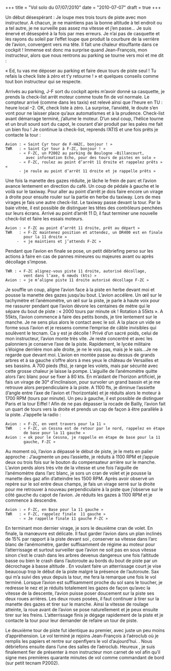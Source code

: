 +++
title = "Vol solo du 07/07/2010"
date = "2010-07-07"
draft = true
+++

Un début désespérant : Je loupe mes trois tours de piste avec mon
instructeur. A chacun, je ne maintiens pas la bonne altitude à tel
endroit ou a tel autre, je ne surveille pas assez ma vitesse et j’en
passe… Je suis énervé et désespéré à la fois par mes erreurs. Je n’ai
pas de casquette et les rayons du soleil par l’effet loupe que produit
la courbure de la verrière de l’avion, convergent vers ma tête. Il fait
une chaleur étouffante dans ce cockpit ! Immense est donc ma surprise
quand Jean-François, mon instructeur, alors que nous rentrons au parking
se tourne vers moi et me dit :

« Ed, tu vas me déposer au parking et faire deux tours de piste seul !
Tu refais la check liste à zéro et t’y retourne ! » et quelques conseils
comme tout bon instructeur qui se respecte.

Arrivés au parking, J-F sort du cockpit après m’avoir donné sa
casquette, je prends la check-list arrêt moteur comme toute fin de vol
normale. Le compteur arrivé (comme dans les taxis) est relevé ainsi
que l’heure en TU : heure local –2.  OK, check liste à zéro. La
surprise, l’anxiété, le doute s’en vont pour ne laisser place qu’aux
automatismes et à la prudence. Check-list avant démarrage terminé,
j’allume le moteur.  D’un seul coup, l’hélice tourne et un  bruit
sourd sort du capot, le courant d’air produit par les pales me fait un
bien fou ! Je continue la check-list, reprends l’ATIS et une fois
prêts je contacte  la tour :

```blue
Avion : « Saint Cyr tour de F-HAZC, bonjour ! »
TWR   : « Saint Cyr tour à F-ZC, bonjour ! »
      - « F-ZC, un P2002 au parking de Boulogne –Billancourt,
         avec information Echo, pour des tours de pistes en solo »
      - « F-ZC, roulez au point d’arrêt 11 droite et rappelez prêts » «
      - je roule au point d’arrêt 11 droite et je rappelle prêts »
```

Une fois la manette des gazes réduite, je lâche le frein de parc et
l’avion avance lentement en direction du café. Un coup de pédale à
gauche et le voilà sur le taxiway. Pour aller au point d’arrêt je dois
faire encore un virage à droite pour ensuite rouler sur la partie en
herbe du taxiway. Lors de mes virages je fais une autre check-list.  Le
taxiway passe devant la tour. Par la baie vitrée, il est possible de
distinguer les têtes des contrôleurs penchées sur leurs écrans. Arrivé
au point d’arrêt 11 D, il faut terminer une nouvelle check-list et faire
les essais moteurs.

```blue
Avion : « F-ZC au point d’arrêt 11 droite, prêt au départ »
TWR   : « F-ZC maintenez position et attendez, un DR400 est en finale
        pour la 11 droite »
     -  « je maintiens et j’attends F-ZC »
```

Pendant que l’avion en finale se pose, un petit débriefing perso sur les
actions à faire en cas de pannes mineures ou majeures avant ou après
décollage s’impose.

```blue
TWR : « F-ZC alignez-vous piste 11 droite, autorisé décollage,
        vent dans l’axe, 6 nœuds (kts) »
Avion : « je m’aligne piste 11 droite autorisé décollage F-ZC »
```

Je souffle un coup, aligne l’avion face à la piste en herbe devant moi
et pousse la manette des gazes jusqu’au bout. L’avion accélère. Un œil
sur le tachymètre et l’anémomètre, un œil sur la piste,  je parle à
haute voix pour me rassurer pendant que l’avion  dévore  les centaines
de mètre qui le sépare du bout de piste : « 2000 tours par minute ok !
Rotation à 55kts ». A 55kts, l’avion commence à faire des petits bonds,
je tire lentement sur le manche.  Je ne sens plus alors le contact avec
le sol. A la place un vide  se forme sous l’avion  et je ressens comme
l’emprise de câble invisibles qui soulèvent le tecnam.  Ca y est je
décolle ! Privé d’un sacré poids, celui de mon instructeur, l’avion
monte très vite. Je reste concentré et avec les palonniers je conserve
l’axe de la piste. Rapidement, le lycée militaire s’éloigne derrière mon
aile droite, je ne le vois pas, mais je le sais…Je ne regarde que devant
moi. L’avion en montée passe au dessus de grands arbres et à sa gauche
s’offre alors à mes yeux le château de Versailles et ses bassins. A 700
pieds (fts), je range les volets, mais par sécurité avec cette grosse
chaleur je laisse la pompe. L’aiguille de l’anémomètre quitte alors
l’arc blanc pour se fixer à 80 kts. En m’aidant de l’horizon artificiel,
je fais un virage de 30° d’inclinaison, pour survoler un grand bassin et
je me retrouve alors perpendiculaire à la piste. A 1100 fts, je diminue
l’assiette (l’angle entre l’axe de l’avion et l’horizontale) et je
réduits alors le moteur à 1700 RPM (tours par minute). Un peu à gauche,
il est possible de distinguer Paris et la tour Eiffel !  Afin de ne pas
dépasser la rocade de Bailly, l’avion fait un quart de tours vers la
droite et prends un cap de façon à être parallèle à la piste. J’appelle
la radio :

```blue
Avion : « F-ZC, en vent travers pour la 11 »
TWR   : « F-ZC, un Cessna est de retour par le nord, rappelez en étape
        de base pour la 11 gauche »
Avion : « ok pour le Cessna, je rappelle en étape de base pour la 11
        gauche, F-ZC »
```

Au moment où, l’avion a dépassé le début de piste, je le mets en
palier approche : J’augmente un peu l’assiette, je réduits à 1100 RPM
et j’appuie deux ou trois fois sur le bouton du compensateur arrière
sur le manche. L’avion perds alors très vite de la vitesse et une fois
l’aiguille de l’anémomètre dans l’arc blanc, je sors un cran de volet
et je pousse la manette des gaz afin d’atteindre les 1500 RPM. Après
avoir observé un repère sur le sol entre deux champs, je  fais un
virage serré sur la droite pour me retrouver à nouveau perpendiculaire
à la piste que j’observe sur le côté gauche du capot de l’avion. Je
réduits les gazes à 1100 RPM et je commence à descendre.

```blue
Avion : « F-ZC, en Base pour la 11 gauche »
TWR   : « F-ZC, rappelez finale  11 gauche »
      - « Je rappelle finale 11 gauche F-ZC »
```

En terminant mon dernier virage, je sors le deuxième cran de volet. En
finale, la manœuvre est délicate. Il faut garder l’avion dans un plan
inclinés de 15% par rapport à la piste devant soi ,  conserver sa
vitesse dans l’arc blanc de l’anémomètre, garder suffisamment de régime
au moteur pour l’atterrissage et surtout surveiller que l’avion ne soit
pas en sous vitesse sinon c’est le crash dans les arbres devenus
dangereux une fois l’altitude basse ou bien le crash dans l’autoroute au
bords du bout de piste par un décrochage à basse altitude .  En voulant
faire un atterrissage court je vise beaucoup trop le début de la piste
malgré la présence de l’autoroute. Sax qui m’a suivi des yeux depuis la
tour, me fera la remarque une fois le vol terminé.  Lorsque l’avion est
suffisamment proche du sol sans le toucher, je redresse le nez et je
réduits  totalement les gazes de façon qu’avec la vitesse de la
descente, l’avion puisse poser  doucement sur la piste ses deux roues
arrières. Les deux roues posées, il faut continuer à tirer sur la
manette des gazes et tirer sur le manche. Ainsi la vitesse de roulage
atteinte, la roue avant de l’avion se pose naturellement et je peux
ensuite tirer sur les freins. L’atterrissage finis je dégage rapidement
de la piste et je contacte la tour pour leur demander de refaire un tour
de piste.

Le deuxième tour de piste fut identique au premier,  avec juste un peu
moins d’appréhension.  Le vol terminé je rejoins Jean-François à
l’aéroclub où je remplis les papiers et rentre sur openflyers le vol
d’aujourd’hui. . Nous débriefons ensuite  dans l’une des salles de
l’aéroclub.  Heureux , je suis finalement fier de présenter à mon
instructeur mon carnet de vol afin qu’il signe mes premières quarante
minutes  de vol comme commandant de bord (sur petit tecnam P2002).
